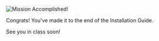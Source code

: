 

![Mission Accomplished!](https://media0.giphy.com/media/8UF0EXzsc0Ckg/giphy.gif?cid=790b76119e75cee9437eff66717002d4ebc498ec1cf4b464&rid=giphy.gif)

Congrats! You've made it to the end of the Installation Guide.

See you in class soon!